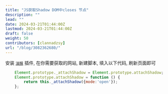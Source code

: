 ```yaml
---
title: "JS获取Shadow DOM中closes 节点"
description: ""
lead: ""
date: 2024-03-21T01:44:00Z
lastmod: 2024-03-21T01:44:00Z
draft: false
weight: 50
contributors: [clannadzsy]
url: "/blog/3082362680/"
---
```


安装 [`油猴`](https://www.tampermonkey.net/) 插件, 在你需要获取的网站, 新建脚本, 填入以下代码, 刷新页面即可

```js
    Element.prototype._attachShadow = Element.prototype.attachShadow;
    Element.prototype.attachShadow = function () {
        return this._attachShadow({mode:'open'});
    };
```
